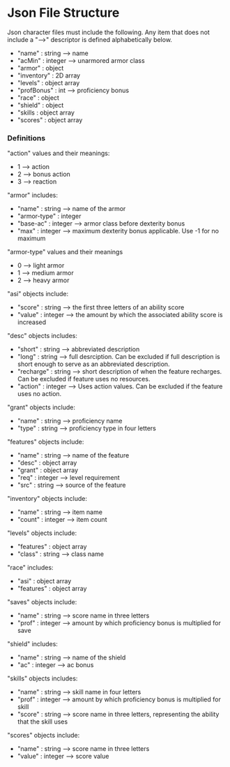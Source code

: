 # Json File Structure
Json character files must include the following. Any item that does not include a "-->" descriptor is defined alphabetically below.
- "name"      : string       --> name 
- "acMin"     : integer      --> unarmored armor class
- "armor"     : object
- "inventory" : 2D array
- "levels"    : object array
- "profBonus" : int          --> proficiency bonus
- "race"      : object
- "shield"    : object
- "skills     : object array
- "scores"    : object array

### Definitions

"action" values and their meanings:
- 1 --> action
- 2 --> bonus action
- 3 --> reaction

"armor" includes:
- "name"       : string  --> name of the armor
- "armor-type" : integer
- "base-ac"    : integer --> armor class before dexterity bonus
- "max"        : integer --> maximum dexterity bonus applicable. Use -1 for no maximum

"armor-type" values and their meanings
- 0 --> light armor
- 1 --> medium armor
- 2 --> heavy armor

"asi" objects include:
- "score" : string  --> the first three letters of an ability score
- "value" : integer --> the amount by which the associated ability score is increased

"desc" objects includes:
- "short"    : string  --> abbreviated description
- "long"     : string  --> full desrciption. Can be excluded if full description is short enough to serve as an abbreviated description.
- "recharge" : string  --> short description of when the feature recharges. Can be excluded if feature uses no resources.
- "action"   : integer --> Uses action values. Can be excluded if the feature uses no action.

"grant" objects include:
- "name" : string --> proficiency name
- "type" : string --> proficiency type in four letters

"features" objects include:
- "name"  : string       --> name of the feature
- "desc"  : object array
- "grant" : object array
- "req"   : integer      --> level requirement
- "src"   : string       --> source of the feature

"inventory" objects include:
- "name"  : string  --> item name
- "count" : integer --> item count

"levels" objects include:
- "features" : object array
- "class"    : string       --> class name

"race" includes:
- "asi"      : object array
- "features" : object array

"saves" objects include:
- "name" : string  --> score name in three letters
- "prof" : integer --> amount by which proficiency bonus is multiplied for save

"shield" includes:
- "name" : string  --> name of the shield
- "ac"   : integer --> ac bonus

"skills" objects includes:
- "name"  : string  --> skill name in four letters
- "prof"  : integer --> amount by which proficiency bonus is multiplied for skill
- "score" : string  --> score name in three letters, representing the ability that the skill uses

"scores" objects include:
- "name"  : string  --> score name in three letters
- "value" : integer --> score value